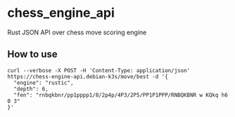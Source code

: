 # chess_engine_api

Rust JSON API over chess move scoring engine

## How to use

```shell
curl --verbose -X POST -H 'Content-Type: application/json' https://chess-engine-api.debian-k3s/move/best -d '{
  "engine": "rustic",
  "depth": 6,
  "fen": "rnbqkbnr/pp1pppp1/8/2p4p/4P3/2P5/PP1P1PPP/RNBQKBNR w KQkq h6 0 3"
}'
```
